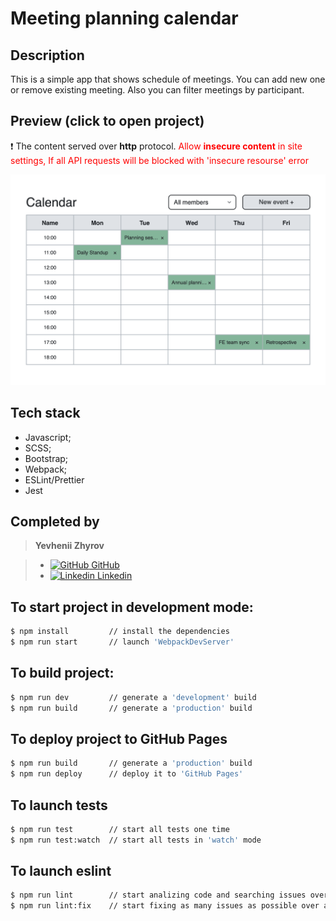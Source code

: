 # Meeting planning calendar

## Description

This is a simple app that shows schedule of meetings. You can add new one or remove existing meeting. Also you can filter meetings by participant.

## Preview (click to open project)
❗️ The content served over **http** protocol. <span style="color:red">Allow **insecure content** in site settings, If all API requests will be blocked with 'insecure resourse' error</span>

[![preview](./preview.png)](https://zzzhyrov.github.io/meeting-planning-calendar/)

## Tech stack

- Javascript;
- SCSS;
- Bootstrap;
- Webpack;
- ESLint/Prettier
- Jest

## Completed by

>**Yevhenii Zhyrov**

>- [<img alt="GitHub" width="18px" src="https://raw.githubusercontent.com/boris-catsvill/course-js.javascript.ru/master/tech-stack/github-logo.png" /> GitHub](https://github.com/zzzhyrov)
>- [<img alt="Linkedin" width="18px" src="https://raw.githubusercontent.com/boris-catsvill/course-js.javascript.ru/master/tech-stack/linkedin-logo.png" /> Linkedin](https://www.linkedin.com/in/zhyrov/)

## To start project in development mode:

```sh
$ npm install         // install the dependencies
$ npm run start       // launch 'WebpackDevServer'
```

## To build project:

```sh
$ npm run dev         // generate a 'development' build
$ npm run build       // generate a 'production' build
```

## To deploy project to GitHub Pages

```sh
$ npm run build       // generate a 'production' build
$ npm run deploy      // deploy it to 'GitHub Pages'
```
## To launch tests

```sh
$ npm run test        // start all tests one time
$ npm run test:watch  // start all tests in 'watch' mode
```
## To launch eslint

```sh
$ npm run lint        // start analizing code and searching issues over all app
$ npm run lint:fix    // start fixing as many issues as possible over all app
```
